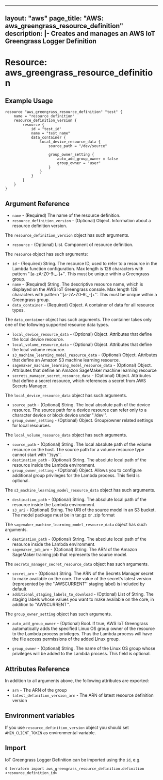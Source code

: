 
---
layout: "aws"
page_title: "AWS: aws_greengrass_resource_definition"
description: |-
    Creates and manages an AWS IoT Greengrass Logger Definition
---

# Resource: aws_greengrass_resource_definition

## Example Usage

```hcl
resource "aws_greengrass_resource_definition" "test" {
	name = "resource_definition"
	resource_definition_version {
		resource {
			id = "test_id"
			name = "test_name"
			data_container {
				local_device_resource_data {
					source_path = "/dev/source"

					group_owner_setting {
						auto_add_group_owner = false
						group_owner = "user"
					}
				}
			}
		}
	}
}
```

## Argument Reference
* `name` - (Required) The name of the resource definition.
* `resource_definition_version` - (Optional) Object. Information about a resource definition version.

The `resource_definition_version` object has such arguments.
* `resource` - (Optional) List. Component of resource definition.

The `resource` object has such arguments:
* `id` - (Required) String. The resource ID, used to refer to a resource in the Lambda function configuration. Max length is 128 characters with pattern ''[a-zA-Z0-9:_-]+''. This must be unique within a Greengrass group.
* `name` - (Required) String. The descriptive resource name, which is displayed on the AWS IoT Greengrass console. Max length 128 characters with pattern ''[a-zA-Z0-9:_-]+''. This must be unique within a Greengrass group.
* `data_container` - (Required) Object. A container of data for all resource types.

The `data_container` object has such arguments. The container takes only one of the following supported resource data types.
* `local_device_resource_data` - (Optional) Object. Attributes that define the local device resource.
* `local_volume_resource_data` - (Optional) Object. Attributes that define the local volume resource.
* `s3_machine_learning_model_resource_data` - (Optional) Object. Attributes that define an Amazon S3 machine learning resource.
* `sagemaker_machine_learning_model_resource_data` - (Optional) Object. Attributes that define an Amazon SageMaker machine learning resource
* `secrets_manager_secret_resource_data` - (Optional) Object. Attributes that define a secret resource, which references a secret from AWS Secrets Manager.

The `local_device_resource_data` object has such arguments.
* `source_path` - (Optional) String. The local absolute path of the device resource. The source path for a device resource can refer only to a character device or block device under ''/dev''.
* `group_owner_setting` - (Optional) Object. Group/owner related settings for local resources. 

The `local_volume_resource_data` object has such arguments.
* `source_path` - (Optional) String.  The local absolute path of the volume resource on the host. The source path for a volume resource type cannot start with ''/sys''.
* `destination_path` - (Optional) String. The absolute local path of the resource inside the Lambda environment.
* `group_owner_setting` - (Optional) Object. Allows you to configure additional group privileges for the Lambda process. This field is optional.

The `s3_machine_learning_model_resource_data` object has such arguments.
* `destination_path` - (Optional) String. The absolute local path of the resource inside the Lambda environment.
* `s3_uri` - (Optional) String. The URI of the source model in an S3 bucket. The model package must be in tar.gz or .zip format

The `sagemaker_machine_learning_model_resource_data` object has such arguments.
* `destination_path` - (Optional) String. The absolute local path of the resource inside the Lambda environment.
* `sagemaker_job_arn` - (Optional) String. The ARN of the Amazon SageMaker training job that represents the source model.

The `secrets_manager_secret_resource_data` object has such arguments.
* `secret_arn` - (Optional) String. The ARN of the Secrets Manager secret to make available on the core. The value of the secret's latest version (represented by the ''AWSCURRENT'' staging label) is included by default.
* `additional_staging_labels_to_download` - (Optional) List of String. The staging labels whose values you want to make available on the core, in addition to ''AWSCURRENT''.

The `group_owner_setting` object has such arguments.
* `auto_add_group_owner` - (Optional) Bool. If true, AWS IoT Greengrass automatically adds the specified Linux OS group owner of the resource to the Lambda process privileges. Thus the Lambda process will have the file access permissions of the added Linux group.

* `group_owner` - (Optional) String. The name of the Linux OS group whose privileges will be added to the Lambda process. This field is optional.

## Attributes Reference
In addition to all arguments above, the following attributes are exported:
* `arn` - The ARN of the group
* `latest_definition_version_arn` - The ARN of latest resource definition version

## Environment variables
If you use `resource_definition_version` object you should set `AMZN_CLIENT_TOKEN` as environmental variable.

## Import
IoT Greengrass Logger Definition can be imported using the `id`, e.g.
```
$ terraform import aws_greengrass_resource_definition.definition <resource_definition_id>
``` 